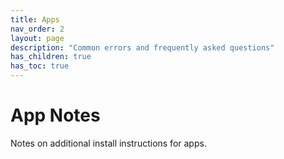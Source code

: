 ```yaml
---
title: Apps
nav_order: 2
layout: page
description: "Common errors and frequently asked questions"
has_children: true
has_toc: true
---
```


# App Notes

Notes on additional install instructions for apps.